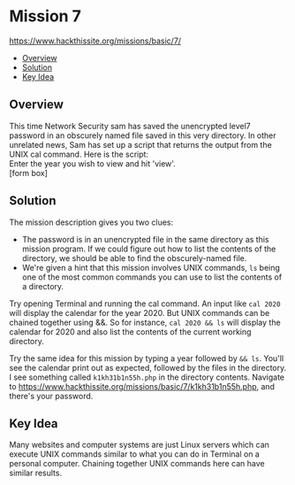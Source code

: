 # Mission 7
https://www.hackthissite.org/missions/basic/7/

- [Overview](#overview)
- [Solution](#solution)
- [Key Idea](#key-idea)

## Overview
This time Network Security sam has saved the unencrypted level7 password in an
obscurely named file saved in this very directory. In other unrelated news, Sam
has set up a script that returns the output from the UNIX cal command. Here is
the script:\
Enter the year you wish to view and hit 'view'.  
[form box]  

## Solution
The mission description gives you two clues:
* The password is in an unencrypted file in the same directory as this mission
program. If we could figure out how to list the contents of the directory, we
should be able to find the obscurely-named file.
* We're given a hint that this mission involves UNIX commands, `ls` being one of
the most common commands you can use to list the contents of a directory.

Try opening Terminal and running the cal command. An input like `cal 2020` will
display the calendar for the year 2020. But UNIX commands can be chained
together using &&. So for instance, `cal 2020 && ls` will display the calendar
for 2020 and also list the contents of the current working directory.  

Try the same idea for this mission by typing a year followed by `&& ls`. You'll
see the calendar print out as expected, followed by the files in the directory.
I see something called `k1kh31b1n55h.php` in the directory contents. Navigate to
https://www.hackthissite.org/missions/basic/7/k1kh31b1n55h.php, and there's your
password.

## Key Idea
Many websites and computer systems are just Linux servers which can execute UNIX
commands similar to what you can do in Terminal on a personal computer. Chaining
together UNIX commands here can have similar results.
